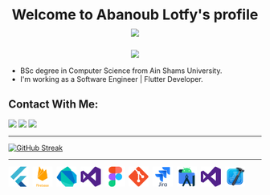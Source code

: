 <h1 align="center">
  Welcome to Abanoub Lotfy's profile <img src="https://media.giphy.com/media/hvRJCLFzcasrR4ia7z/giphy.gif" width="28">
</h1>
<!-- <img align="right" src="https://tenor.com/view/coding-gif-24297652.gif" width="250"  height="180"> -->

<p align="center">
  <a href="https://github.com/DenverCoder1/readme-typing-svg">
  <img src="https://readme-typing-svg.herokuapp.com/?lines=Flutter%20Developer;Always%20Ready%20For%20New%20Challengs&font=Fira%20Code&center=true&width=440&height=45&color=06B0DD&vCenter=true&size=22"></a>
    
</p> 


- BSc degree in Computer Science from Ain Shams University.
- I'm working as a Software Engineer | Flutter Developer.

<!--<a href="https://komarev.com/ghpvc/?username=AbanoOoub&style=for-the-badge">
    <img src="https://komarev.com/ghpvc/?username=AbanoOoub&style=for-the-badge">
</a>-->

## Contact With Me: 
<a href="https://www.linkedin.com/in/abanoub-lotfy/" target="_blank"><img src="https://img.shields.io/badge/-LinkedIn-0077B5?style=for-the-badge&logo=Linkedin&logoColor=white"/></a>
<a href="mailto:abanoublotfymatta@gmail.com" target="_blank"><img src="https://img.shields.io/badge/Gmail-0077B5?style=for-the-badge&logo=Gmail&logoColor=white&color=red"/></a>
<a href="https://docs.google.com/document/d/1_SQTy-y38Opb4xKZEhj6M597NOf3AvHbcu7zgt_QMY8/edit?usp=sharing" target="_blank"><img src="https://img.shields.io/badge/resume-ffffff?style=for-the-badge&logoColor=white&color=grey"/></a>

---

<!--![github status](https://github-readme-stats.vercel.app/api?username=AbanoOoub&show_icons=true&hide_border=false&count_private=true&icon_color=ffff00&title_color=ffff00&text_color=dddddd&bg_color=22272E) -->
[![GitHub Streak](https://github-readme-streak-stats.herokuapp.com/?user=AbanoOoub&theme=dark)](https://git.io/streak-stats)
<!--[![Top Langs](https://github-readme-stats.vercel.app/api/top-langs/?username=AbanoOoub&theme=dark)](https://github.com/anuraghazra/github-readme-stats)-->

---
<div>
  <img src="https://github.com/devicons/devicon/blob/master/icons/flutter/flutter-original.svg" title="Flutter" alt="Flutter" width="40" height="40"/>&nbsp;
  <img src="https://github.com/devicons/devicon/blob/master/icons/firebase/firebase-plain-wordmark.svg" title="Firebase" alt="Firebase" width="40" height="40"/>&nbsp;
  <img src="https://github.com/devicons/devicon/blob/master/icons/dart/dart-original.svg" title="Dart" **alt="Dart" width="40" height="40"/>&nbsp;
  <img src="https://github.com/devicons/devicon/blob/master/icons/visualstudio/visualstudio-plain.svg" title="VisualStudio" **alt="VisualStudio" width="40" height="40"/>&nbsp;
  <img src="https://github.com/devicons/devicon/blob/master/icons/figma/figma-original.svg" title="Figma" **alt="Figma" width="40" height="40"/>&nbsp;
  <img src="https://github.com/devicons/devicon/blob/master/icons/git/git-original.svg" title="Git" **alt="Git" width="40" height="40"/>&nbsp;
  <img src="https://github.com/devicons/devicon/blob/master/icons/jira/jira-original-wordmark.svg" title="Jira" **alt="Jira" width="40" height="40"/>&nbsp;
  <img src="https://github.com/devicons/devicon/blob/master/icons/androidstudio/androidstudio-original.svg" title="Android Studio" **alt="Android Studio" width="40" height="40"/>&nbsp;
  <img src="https://github.com/devicons/devicon/blob/master/icons/visualstudio/visualstudio-plain.svg" title="Visual Studio" **alt="Visual Studio" width="40" height="40"/>&nbsp;
  <img src="https://github.com/devicons/devicon/blob/master/icons/xcode/xcode-original.svg" title="xcode" **alt="xcode" width="40" height="40"/>&nbsp;
</div>

